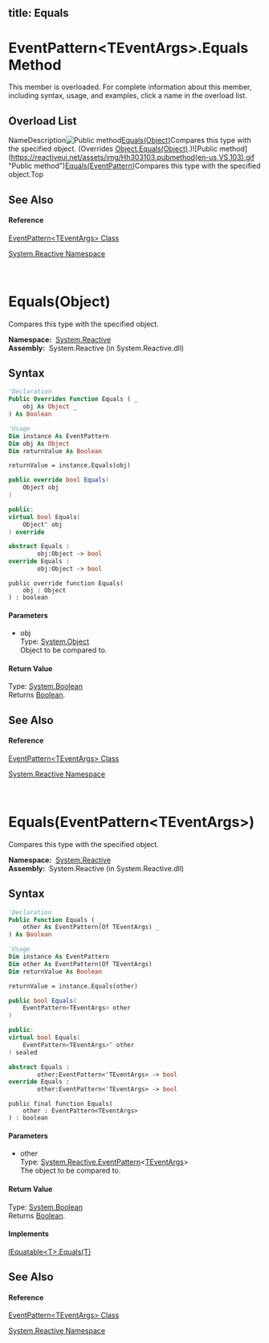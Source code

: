 title: Equals
---
# EventPattern\<TEventArgs\>.Equals Method

This member is overloaded. For complete information about this member, including syntax, usage, and examples, click a name in the overload list.

## Overload List

NameDescription![Public method](https://reactiveui.net/assets/img/Hh303103.pubmethod(en-us,VS.103).gif "Public method")[Equals(Object)](https://msdn.microsoft.com/en-us/library/m:system.reactive.eventpattern%601.equals(system.object)(v=VS.103))Compares this type with the specified object. (Overrides [Object.Equals(Object)](https://msdn.microsoft.com/en-us/library/m:system.object.equals(system.object)(v=VS.103)).)![Public method](https://reactiveui.net/assets/img/Hh303103.pubmethod(en-us,VS.103).gif "Public method")[Equals(EventPattern<TEventArgs>)](https://msdn.microsoft.com/en-us/library/m:system.reactive.eventpattern%601.equals(system.reactive.eventpattern%7b%600%7d)(v=VS.103))Compares this type with the specified object.Top

## See Also

#### Reference

[EventPattern\<TEventArgs\> Class](EventPattern/EventPattern(TEventArgs))

[System.Reactive Namespace](System.Reactive/System.Reactive)



<br />

# Equals(Object)

Compares this type with the specified object.

**Namespace:**  [System.Reactive](System.Reactive/System.Reactive)  
**Assembly:**  System.Reactive (in System.Reactive.dll)

## Syntax

```vb
'Declaration
Public Overrides Function Equals ( _
    obj As Object _
) As Boolean
```

```vb
'Usage
Dim instance As EventPattern
Dim obj As Object
Dim returnValue As Boolean

returnValue = instance.Equals(obj)
```

```csharp
public override bool Equals(
    Object obj
)
```

```c++
public:
virtual bool Equals(
    Object^ obj
) override
```

```fsharp
abstract Equals : 
        obj:Object -> bool 
override Equals : 
        obj:Object -> bool 
```

```jscript
public override function Equals(
    obj : Object
) : boolean
```

#### Parameters

- obj  
  Type: [System.Object](https://msdn.microsoft.com/en-us/library/e5kfa45b)  
  Object to be compared to.

#### Return Value

Type: [System.Boolean](https://msdn.microsoft.com/en-us/library/a28wyd50)  
Returns [Boolean](https://msdn.microsoft.com/en-us/library/a28wyd50).

## See Also

#### Reference

[EventPattern\<TEventArgs\> Class](EventPattern/EventPattern(TEventArgs))

[System.Reactive Namespace](System.Reactive/System.Reactive)



<br />

# Equals(EventPattern\<TEventArgs\>)

Compares this type with the specified object.

**Namespace:**  [System.Reactive](System.Reactive/System.Reactive)  
**Assembly:**  System.Reactive (in System.Reactive.dll)

## Syntax

```vb
'Declaration
Public Function Equals ( _
    other As EventPattern(Of TEventArgs) _
) As Boolean
```

```vb
'Usage
Dim instance As EventPattern
Dim other As EventPattern(Of TEventArgs)
Dim returnValue As Boolean

returnValue = instance.Equals(other)
```

```csharp
public bool Equals(
    EventPattern<TEventArgs> other
)
```

```c++
public:
virtual bool Equals(
    EventPattern<TEventArgs>^ other
) sealed
```

```fsharp
abstract Equals : 
        other:EventPattern<'TEventArgs> -> bool 
override Equals : 
        other:EventPattern<'TEventArgs> -> bool 
```

```jscript
public final function Equals(
    other : EventPattern<TEventArgs>
) : boolean
```

#### Parameters

- other  
  Type: [System.Reactive.EventPattern](EventPattern/EventPattern(TEventArgs))\<[TEventArgs](EventPattern/EventPattern(TEventArgs))\>  
  The object to be compared to.

#### Return Value

Type: [System.Boolean](https://msdn.microsoft.com/en-us/library/a28wyd50)  
Returns [Boolean](https://msdn.microsoft.com/en-us/library/a28wyd50).

#### Implements

[IEquatable\<T\>.Equals(T)](https://msdn.microsoft.com/en-us/library/m:system.iequatable%601.equals(%600)(v=VS.103))

## See Also

#### Reference

[EventPattern\<TEventArgs\> Class](EventPattern/EventPattern(TEventArgs))

[System.Reactive Namespace](System.Reactive/System.Reactive)
